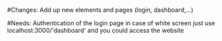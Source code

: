#Changes:
Add up new elements and pages (login, dashboard,...)

#Needs:
Authentication of the login page
in case of white screen just use localhost:3000/'dashboard' and you could access the website
